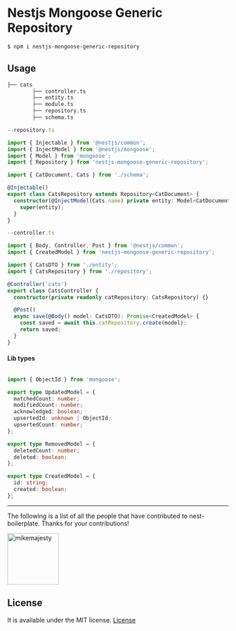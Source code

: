 # Nestjs Mongoose Generic Repository


```bash
$ npm i nestjs-mongoose-generic-repository
```

## Usage

```bash
├── cats
        ├── controller.ts
        ├── entity.ts
        ├── module.ts
        ├── repository.ts
        ├── schema.ts
```

```ts
--repository.ts

import { Injectable } from '@nestjs/common';
import { InjectModel } from '@nestjs/mongoose';
import { Model } from 'mongoose';
import { Repository } from 'nestjs-mongoose-generic-repository';

import { CatDocument, Cats } from './schema';

@Injectable()
export class CatsRepository extends Repository<CatDocument> {
  constructor(@InjectModel(Cats.name) private entity: Model<CatDocument>) {
    super(entity);
  }
}
```

```ts
--controller.ts

import { Body, Controller, Post } from '@nestjs/common';
import { CreatedModel } from 'nestjs-mongoose-generic-repository';

import { CatsDTO } from './entity';
import { CatsRepository } from './repository';

@Controller('cats')
export class CatsController {
  constructor(private readonly catRepository: CatsRepository) {}

  @Post()
  async save(@Body() model: CatsDTO): Promise<CreatedModel> {
    const saved = await this.catRepository.create(model);
    return saved;
  }
}
```
#### Lib types
```ts

import { ObjectId } from 'mongoose';

export type UpdatedModel = {
  matchedCount: number;
  modifiedCount: number;
  acknowledged: boolean;
  upsertedId: unknown | ObjectId;
  upsertedCount: number;
};

export type RemovedModel = {
  deletedCount: number;
  deleted: boolean;
};

export type CreatedModel = {
  id: string;
  created: boolean;
};

```
---

The following is a list of all the people that have contributed to nest-boilerplate. Thanks for your contributions!

[<img alt="mikemajesty" src="https://avatars1.githubusercontent.com/u/11630212?s=460&v=4&s=117" width="117">](https://github.com/mikemajesty)

## License

It is available under the MIT license.
[License](https://opensource.org/licenses/mit-license.php)